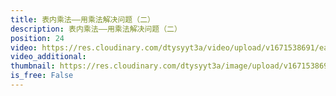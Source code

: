 ```yaml
---
title: 表内乘法——用乘法解决问题（二）
description: 表内乘法——用乘法解决问题（二）
position: 24
video: https://res.cloudinary.com/dtysyyt3a/video/upload/v1671538691/easymath/2年级上/06单元表内乘法（二）/mvx0arl1omspneeuyjyu.mp4
video_additional: 
thumbnail: https://res.cloudinary.com/dtysyyt3a/image/upload/v1671538693/easymath/2年级上/06单元表内乘法（二）/z015jdolpp1epmzqheoa.png
is_free: False
---
```

